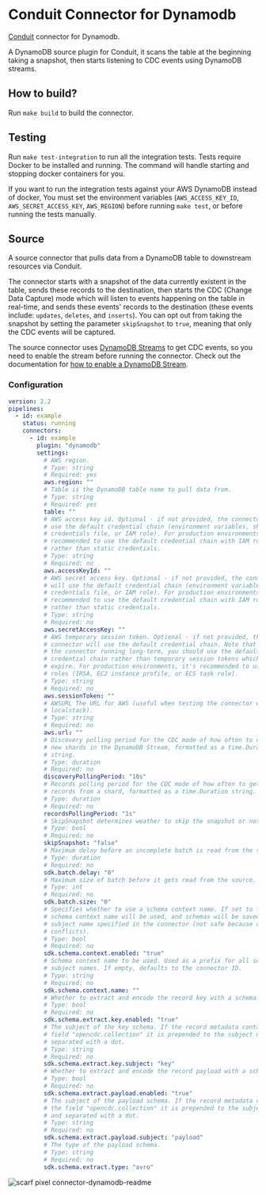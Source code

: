 # Conduit Connector for <!-- readmegen:name -->Dynamodb<!-- /readmegen:name -->

[Conduit](https://conduit.io) connector for <!-- readmegen:name -->Dynamodb<!-- /readmegen:name -->.

<!-- readmegen:description -->
A DynamoDB source plugin for Conduit, it scans the table at the beginning taking a snapshot, then starts listening to CDC events using DynamoDB streams.<!-- /readmegen:description -->

## How to build?

Run `make build` to build the connector.

## Testing

Run `make test-integration` to run all the integration tests. Tests require Docker to be installed and running.
The command will handle starting and stopping docker containers for you.

If you want to run the integration tests against your AWS DynamoDB instead of docker, You must set the environment
variables (`AWS_ACCESS_KEY_ID`, `AWS_SECRET_ACCESS_KEY`, `AWS_REGION`) before running `make test`, 
or before running the tests manually.

## Source
A source connector that pulls data from a DynamoDB table to downstream resources via Conduit.

The connector starts with a snapshot of the data currently existent in the table, sends these records to the 
destination, then starts the CDC (Change Data Capture) mode which will listen to events happening on the table
in real-time, and sends these events' records to the destination (these events include: `updates`, `deletes`, and `inserts`).
You can opt out from taking the snapshot by setting the parameter `skipSnapshot` to `true`, meaning that only the CDC
events will be captured.

The source connector uses [DynamoDB Streams](https://docs.aws.amazon.com/amazondynamodb/latest/developerguide/Streams.html) to get CDC events,
so you need to enable the stream before running the connector. Check out the documentation for [how to enable a DynamoDB Stream](https://docs.aws.amazon.com/amazondynamodb/latest/developerguide/Streams.html#Streams.Enabling).

### Configuration

<!-- readmegen:source.parameters.yaml -->
```yaml
version: 2.2
pipelines:
  - id: example
    status: running
    connectors:
      - id: example
        plugin: "dynamodb"
        settings:
          # AWS region.
          # Type: string
          # Required: yes
          aws.region: ""
          # Table is the DynamoDB table name to pull data from.
          # Type: string
          # Required: yes
          table: ""
          # AWS access key id. Optional - if not provided, the connector will
          # use the default credential chain (environment variables, shared
          # credentials file, or IAM role). For production environments, it's
          # recommended to use the default credential chain with IAM roles
          # rather than static credentials.
          # Type: string
          # Required: no
          aws.accessKeyId: ""
          # AWS secret access key. Optional - if not provided, the connector
          # will use the default credential chain (environment variables, shared
          # credentials file, or IAM role). For production environments, it's
          # recommended to use the default credential chain with IAM roles
          # rather than static credentials.
          # Type: string
          # Required: no
          aws.secretAccessKey: ""
          # AWS temporary session token. Optional - if not provided, the
          # connector will use the default credential chain. Note that to keep
          # the connector running long-term, you should use the default
          # credential chain rather than temporary session tokens which will
          # expire. For production environments, it's recommended to use IAM
          # roles (IRSA, EC2 instance profile, or ECS task role).
          # Type: string
          # Required: no
          aws.sessionToken: ""
          # AWSURL The URL for AWS (useful when testing the connector with
          # localstack).
          # Type: string
          # Required: no
          aws.url: ""
          # Discovery polling period for the CDC mode of how often to check for
          # new shards in the DynamoDB Stream, formatted as a time.Duration
          # string.
          # Type: duration
          # Required: no
          discoveryPollingPeriod: "10s"
          # Records polling period for the CDC mode of how often to get new
          # records from a shard, formatted as a time.Duration string.
          # Type: duration
          # Required: no
          recordsPollingPeriod: "1s"
          # SkipSnapshot determines weather to skip the snapshot or not.
          # Type: bool
          # Required: no
          skipSnapshot: "false"
          # Maximum delay before an incomplete batch is read from the source.
          # Type: duration
          # Required: no
          sdk.batch.delay: "0"
          # Maximum size of batch before it gets read from the source.
          # Type: int
          # Required: no
          sdk.batch.size: "0"
          # Specifies whether to use a schema context name. If set to false, no
          # schema context name will be used, and schemas will be saved with the
          # subject name specified in the connector (not safe because of name
          # conflicts).
          # Type: bool
          # Required: no
          sdk.schema.context.enabled: "true"
          # Schema context name to be used. Used as a prefix for all schema
          # subject names. If empty, defaults to the connector ID.
          # Type: string
          # Required: no
          sdk.schema.context.name: ""
          # Whether to extract and encode the record key with a schema.
          # Type: bool
          # Required: no
          sdk.schema.extract.key.enabled: "true"
          # The subject of the key schema. If the record metadata contains the
          # field "opencdc.collection" it is prepended to the subject name and
          # separated with a dot.
          # Type: string
          # Required: no
          sdk.schema.extract.key.subject: "key"
          # Whether to extract and encode the record payload with a schema.
          # Type: bool
          # Required: no
          sdk.schema.extract.payload.enabled: "true"
          # The subject of the payload schema. If the record metadata contains
          # the field "opencdc.collection" it is prepended to the subject name
          # and separated with a dot.
          # Type: string
          # Required: no
          sdk.schema.extract.payload.subject: "payload"
          # The type of the payload schema.
          # Type: string
          # Required: no
          sdk.schema.extract.type: "avro"
```
<!-- /readmegen:source.parameters.yaml -->

![scarf pixel connector-dynamodb-readme](https://static.scarf.sh/a.png?x-pxid=cbb3901b-e502-4106-aa10-0b0726532dd6)